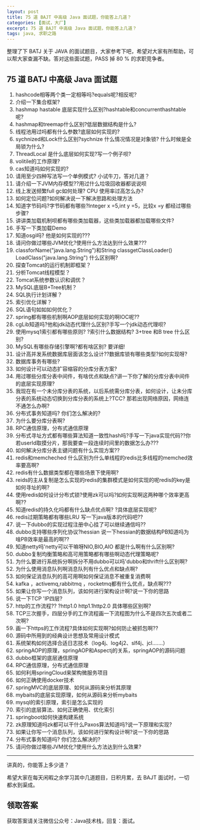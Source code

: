 ```yaml
---
layout: post
title: 75 道 BAJT 中高级 Java 面试题，你能答上几道？
categories: [面试，大厂]
excerpt: 75 道 BAJT 中高级 Java 面试题，你能答上几道？
tags: java, 求职之路
---
```

整理了下 BATJ 关于 JAVA 的面试题目，大家参考下吧，希望对大家有所帮助，可以帮大家查漏不缺。答对这些面试题，PASS 掉 80 % 的求职竞争者。

## 75 道 BATJ 中高级 Java 面试题

1.	hashcode相等两个类一定相等吗?equals呢?相反呢?
2.	介绍一下集合框架?
3.	hashmap hastable 底层实现什么区别?hashtable和concurrenthashtable呢?
4.	hashmap和treemap什么区别?低层数据结构是什么?
5.	线程池用过吗都有什么参数?底层如何实现的?
6.	sychnized和Lock什么区别?sychnize 什么情况情况是对象锁? 什么时候是全局锁为什么?
7.	ThreadLocal 是什么底层如何实现?写一个例子呗?
8.	volitile的工作原理?
9.	cas知道吗如何实现的?
10.	请用至少四种写法写一个单例模式?
小试牛刀，答对几道？
11.	请介绍一下JVM内存模型??用过什么垃圾回收器都说说呗
12.	线上发送频繁full gc如何处理? CPU 使用率过高怎么办?
13.	如何定位问题?如何解决说一下解决思路和处理方法
14.	知道字节码吗?字节码都有哪些?Integer x =5,int y =5，比较x =y 都经过哪些步骤?
15.	讲讲类加载机制呗都有哪些类加载器，这些类加载器都加载哪些文件?
16.	手写一下类加载Demo
17.	知道osgi吗? 他是如何实现的???
18.	请问你做过哪些JVM优化?使用什么方法达到什么效果???
19.	classforName("java.lang.String")和String classgetClassLoader() LoadClass("java.lang.String") 什么区别啊?
20.	探查Tomcat的运行机制即框架？
21.	分析Tomcat线程模型？
22.	Tomcat系统参数认识和调优？
23.	MySQL底层B+Tree机制？
24.	SQL执行计划详解？
25.	索引优化详解？
26.	SQL语句如如如何优化？
27.	spring都有哪些机制啊AOP底层如何实现的啊IOC呢??
28.	cgLib知道吗?他和jdk动态代理什么区别?手写一个jdk动态代理呗?
29.	使用mysq1索引都有哪些原则? ?索引什么数据结构? 3+tree 和B tree 什么区别?
30.	MySQL有哪些存储引擎啊?都有啥区别? 要详细!
31.	设计高并发系统数据库层面该怎么设计??数据库锁有哪些类型?如何实现呀?
32.	数据库事务有哪些?
33.	如何设计可以动态扩容缩容的分库分表方案?
34.	用过哪些分库分表中间件，有啥优点和缺点?讲一下你了解的分库分表中间件的底层实现原理?
35.	我现在有一个未分库分表的系统，以后系统需分库分表，如何设计，让未分库分表的系统动态切换到分库分表的系统上?TCC? 那若出现网络原因，网络连不通怎么办啊?
36.	分布式事务知道吗? 你们怎么解决的?
37.	为什么要分库分表啊?
38.	RPC通信原理，分布式通信原理                          
39.	分布式寻址方式都有哪些算法知道一致性hash吗?手写一下java实现代码??你若userId取摸分片，那我要查一段连续时间里的数据怎么办???
40.	如何解决分库分表主键问题有什么实现方案??
41.	redis和memcheched 什么区别为什么单线程的redis比多线程的memched效率要高啊?
42.	redis有什么数据类型都在哪些场景下使用啊?
43.	reids的主从复制是怎么实现的redis的集群模式是如何实现的呢redis的key是如何寻址的啊?
44.	使用redis如何设计分布式锁?使用zk可以吗?如何实现啊这两种哪个效率更高啊??
45.	知道redis的持久化吗都有什么缺点优点啊? ?具体底层实现呢?
46.	redis过期策略都有哪些LRU 写一下java版本的代码吧??
47.	说一下dubbo的实现过程注册中心挂了可以继续通信吗??
48.	dubbo支持哪些序列化协议?hessian 说一下hessian的数据结构PB知道吗为啥PB效率是最高的啊??
49.	知道netty吗'netty可以干嘛呀NIO,BIO,AIO 都是什么啊有什么区别啊?
50.	dubbo复制均衡策略和高可用策略都有哪些啊动态代理策略呢?
51.	为什么要进行系统拆分啊拆分不用dubbo可以吗'dubbo和thrift什么区别啊?
52.	为什么使用消息队列啊消息队列有什么优点和缺点啊?
53.	如何保证消息队列的高可用啊如何保证消息不被重复消费啊
54.	kafka ，activemq,rabbitmq ，rocketmq都有什么优点，缺点啊???
55.	如果让你写一个消息队列，该如何进行架构设计啊?说一下你的思路
56.	说一下TCP 'IP四层?
57.	http的工作流程?? ?http1.0 http1.1http2.0 具体哪些区别啊?
58.	TCP三次握手，四层分手的工作流程画一下流程图为什么不是四次五次或者二次啊?
59.	画一下https的工作流程?具体如何实现啊?如何防止被抓包啊??
60.	源码中所用到的经典设计思想及常用设计模式
61.	系统架构如何选择合适日志技术（log4j、log4j2、slf4j、jcl.......）                  
62.	springAOP的原理，springAOP和Aspectj的关系，springAOP的源码问题
63.	dubbo框架的底层通信原理
64.	RPC通信原理，分布式通信原理
65.	如何利用springCloud来架构微服务项目
66.	如何正确使用docker技术
67.	springMVC的底层原理、如何从源码来分析其原理
68.	mybaits的底层实现原理，如何从源码来分析mybaits
69.	mysql的索引原理，索引是怎么实现的
70.	索引的底层算法、如何正确使用、优化索引
71.	springboot如何快速构建系统
72.	zk原理知道吗zk都可以干什么Paxos算法知道吗?说一下原理和实现?
73.	如果让你写一个消息队列，该如何进行架构设计啊?说一下你的思路
74.	分布式事务知道吗? 你们怎么解决的?
75.	请问你做过哪些JVM优化?使用什么方法达到什么效果?

---

讲真的，你能答上多少道？
        
希望大家在每天闲暇之余学习其中几道题目，日积月累，去 BAJT 面试时，一切都水到渠成。

## 领取答案

获取答案请关注微信公众号：Java技术栈，回复：面试。

